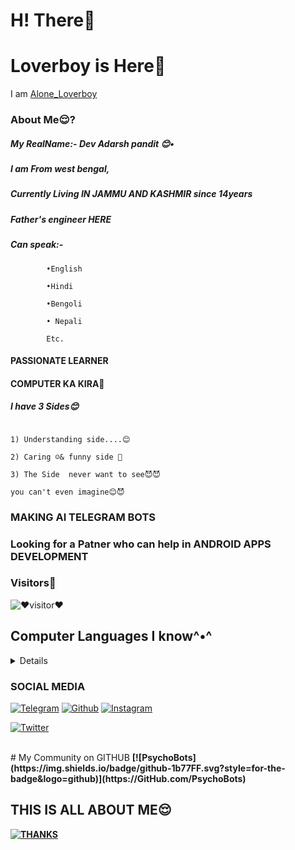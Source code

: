 # H! There👋

# Loverboy is Here🖤

I am [Alone_Loverboy]("https://t.me/Alone_loverboy")

### About Me😌?

##### My RealName:- Dev Adarsh pandit 😊•

##### I am From west bengal, 
##### Currently Living IN JAMMU AND KASHMIR since 14years 
##### Father's engineer HERE

##### Can speak:- 

            •English

            •Hindi

            •Bengoli 
             
            • Nepali

            Etc.

#### PASSIONATE LEARNER

#### COMPUTER KA KIRA🤪

##### I have 3 Sides😊

```

‌1) Understanding side....😊

‌2) Caring ☺️& funny side 🤪

‌3) The Side  never want to see😈😈

you can't even imagine😊😈

```

### MAKING AI TELEGRAM BOTS 

### Looking for a Patner who can help in ANDROID APPS DEVELOPMENT

### Visitors🖤

![❤️visitor❤️](https://visitor-badge.laobi.icu/badge?page_id=loverboyXD)

## Computer Languages I know^•^

<details> 

[![PYTHON💙](https://img.shields.io/badge/python%20dev-yellow?style=for-the-badge&logo=python)]()

[![HTML](https://img.shields.io/badge/HTML%20learning-brown?style=for-the-badge&logo=html5)]()

    

</details>

### SOCIAL MEDIA



[![Telegram](https://img.shields.io/badge/telegram-1b77FF.svg?style=for-the-badge&logo=telegram)](https://t.me/Alone_loverboy) [![Github](https://img.shields.io/badge/github-171717.svg?style=for-the-badge&logo=github)](https://github.com/loverboyXD) [![Instagram](https://img.shields.io/badge/instagram-pink?style=for-the-badge&logo=instagram)](https://instagram.me/mesterious.person)

[![Twitter](https://img.shields.io/badge/Twitter-1b77FF.svg?style=for-the-badge&logo=twitter)](https://twitter.com/A_Modern_Mind)

<br>
# My Community on GITHUB 
<b> 
           [![PsychoBots](https://img.shields.io/badge/github-1b77FF.svg?style=for-the-badge&logo=github)](https://GitHub.com/PsychoBots)


## THIS IS ALL ABOUT ME😌

[![THANKS](https://img.shields.io/badge/Thanks%20To%20Visit%20Here%20❤️-black?style=for-the-badge&logo=heart)]()

